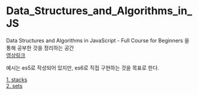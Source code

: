 # Data_Structures_and_Algorithms_in_JS

Data Structures and Algorithms in JavaScript - Full Course for Beginners 을 통해 공부한 것을 정리하는 공간  
[영상링크](https://www.youtube.com/watch?v=t2CEgPsws3U&list=PLWKjhJtqVAbkso-IbgiiP48n-O-JQA9PJ&index=13)

예시는 es5로 작성되어 있지만, es6로 직접 구현하는 것을 목표로 한다.

[1. stacks](1_stacks.js)  
[2. sets](2_sets.js)
